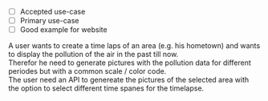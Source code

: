 - [ ] Accepted use-case
- [ ] Primary use-case
- [ ] Good example for website

A user wants to create a time laps of an area (e.g. his hometown) and wants to display the pollution of the air in the past till now.  
Therefor he need to generate pictures with the pollution data for different periodes but with a common scale / color code.  
The user need an API to genereate the pictures of the selected area with the option to select different time spanes for the timelapse.  

